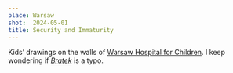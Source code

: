```yaml
---
place: Warsaw
shot:  2024-05-01
title: Security and Immaturity
---
```


Kids’ drawings on the walls of [Warsaw Hospital for Children](https://pl.wikipedia.org/wiki/Warszawskie_Centrum_Opieki_Medycznej_%E2%80%9EKopernik%E2%80%9D). I keep wondering if _[Bratek](https://en.wikipedia.org/wiki/Bartek)_ is a typo.
